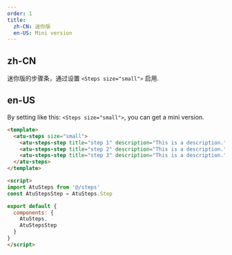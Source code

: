 ```yaml
---
order: 1
title:
  zh-CN: 迷你版
  en-US: Mini version
---
```


## zh-CN

迷你版的步骤条，通过设置 `<Steps size="small">` 启用.

## en-US

By setting like this: `<Steps size="small">`, you can get a mini version.

```` html
<template>
  <atu-steps size="small">
    <atu-steps-step title="step 1" description="This is a description." />
    <atu-steps-step title="step 2" description="This is a description." />
    <atu-steps-step title="step 3" description="This is a description." />
  </atu-steps>
</template>

<script>
import AtuSteps from '@/steps'
const AtuStepsStep = AtuSteps.Step

export default {
  components: {
    AtuSteps,
    AtuStepsStep
  }
}
</script>

````
